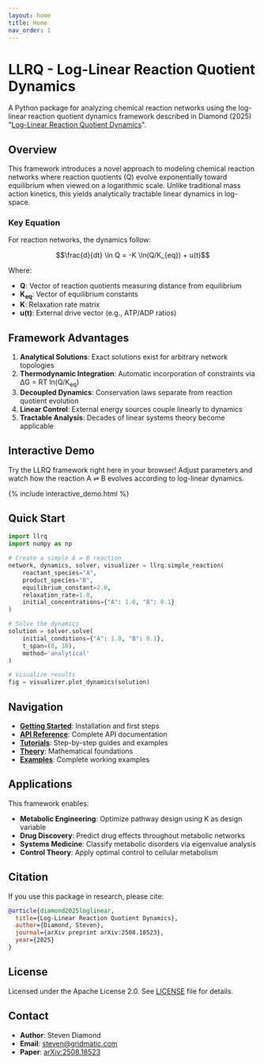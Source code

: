 ```yaml
---
layout: home
title: Home
nav_order: 1
---
```


# LLRQ - Log-Linear Reaction Quotient Dynamics

A Python package for analyzing chemical reaction networks using the log-linear reaction quotient dynamics framework described in Diamond (2025) "[Log-Linear Reaction Quotient Dynamics](https://arxiv.org/pdf/2508.18523)".

## Overview

This framework introduces a novel approach to modeling chemical reaction networks where reaction quotients (Q) evolve exponentially toward equilibrium when viewed on a logarithmic scale. Unlike traditional mass action kinetics, this yields analytically tractable linear dynamics in log-space.

### Key Equation

For reaction networks, the dynamics follow:

$$\frac{d}{dt} \ln Q = -K \ln(Q/K_{eq}) + u(t)$$

Where:
- **Q**: Vector of reaction quotients measuring distance from equilibrium
- **K<sub>eq</sub>**: Vector of equilibrium constants  
- **K**: Relaxation rate matrix
- **u(t)**: External drive vector (e.g., ATP/ADP ratios)

## Framework Advantages

1. **Analytical Solutions**: Exact solutions exist for arbitrary network topologies
2. **Thermodynamic Integration**: Automatic incorporation of constraints via ΔG = RT ln(Q/K<sub>eq</sub>)
3. **Decoupled Dynamics**: Conservation laws separate from reaction quotient evolution  
4. **Linear Control**: External energy sources couple linearly to dynamics
5. **Tractable Analysis**: Decades of linear systems theory become applicable

## Interactive Demo

Try the LLRQ framework right here in your browser! Adjust parameters and watch how the reaction A ⇌ B evolves according to log-linear dynamics.

{% include interactive_demo.html %}

## Quick Start

```python
import llrq
import numpy as np

# Create a simple A ⇌ B reaction
network, dynamics, solver, visualizer = llrq.simple_reaction(
    reactant_species="A",
    product_species="B", 
    equilibrium_constant=2.0,
    relaxation_rate=1.0,
    initial_concentrations={"A": 1.0, "B": 0.1}
)

# Solve the dynamics
solution = solver.solve(
    initial_conditions={"A": 1.0, "B": 0.1},
    t_span=(0, 10),
    method='analytical'
)

# Visualize results
fig = visualizer.plot_dynamics(solution)
```

## Navigation

- **[Getting Started](getting-started.html)**: Installation and first steps
- **[API Reference](api-reference.html)**: Complete API documentation
- **[Tutorials](tutorials.html)**: Step-by-step guides and examples
- **[Theory](theory.html)**: Mathematical foundations
- **[Examples](examples.html)**: Complete working examples

## Applications

This framework enables:
- **Metabolic Engineering**: Optimize pathway design using K as design variable
- **Drug Discovery**: Predict drug effects throughout metabolic networks  
- **Systems Medicine**: Classify metabolic disorders via eigenvalue analysis
- **Control Theory**: Apply optimal control to cellular metabolism

## Citation

If you use this package in research, please cite:

```bibtex
@article{diamond2025loglinear,
  title={Log-Linear Reaction Quotient Dynamics},
  author={Diamond, Steven},
  journal={arXiv preprint arXiv:2508.18523},
  year={2025}
}
```

## License

Licensed under the Apache License 2.0. See [LICENSE](LICENSE) file for details.

## Contact

- **Author**: Steven Diamond
- **Email**: steven@gridmatic.com  
- **Paper**: [arXiv:2508.18523](https://arxiv.org/pdf/2508.18523)